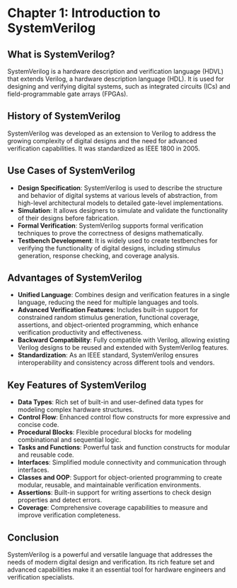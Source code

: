 # Chapter 1: Introduction to SystemVerilog

## What is SystemVerilog?
SystemVerilog is a hardware description and verification language (HDVL) that extends Verilog, a hardware description language (HDL). It is used for designing and verifying digital systems, such as integrated circuits (ICs) and field-programmable gate arrays (FPGAs).

## History of SystemVerilog
SystemVerilog was developed as an extension to Verilog to address the growing complexity of digital designs and the need for advanced verification capabilities. It was standardized as IEEE 1800 in 2005.

## Use Cases of SystemVerilog
- **Design Specification**: SystemVerilog is used to describe the structure and behavior of digital systems at various levels of abstraction, from high-level architectural models to detailed gate-level implementations.
- **Simulation**: It allows designers to simulate and validate the functionality of their designs before fabrication.
- **Formal Verification**: SystemVerilog supports formal verification techniques to prove the correctness of designs mathematically.
- **Testbench Development**: It is widely used to create testbenches for verifying the functionality of digital designs, including stimulus generation, response checking, and coverage analysis.

## Advantages of SystemVerilog
- **Unified Language**: Combines design and verification features in a single language, reducing the need for multiple languages and tools.
- **Advanced Verification Features**: Includes built-in support for constrained random stimulus generation, functional coverage, assertions, and object-oriented programming, which enhance verification productivity and effectiveness.
- **Backward Compatibility**: Fully compatible with Verilog, allowing existing Verilog designs to be reused and extended with SystemVerilog features.
- **Standardization**: As an IEEE standard, SystemVerilog ensures interoperability and consistency across different tools and vendors.

## Key Features of SystemVerilog
- **Data Types**: Rich set of built-in and user-defined data types for modeling complex hardware structures.
- **Control Flow**: Enhanced control flow constructs for more expressive and concise code.
- **Procedural Blocks**: Flexible procedural blocks for modeling combinational and sequential logic.
- **Tasks and Functions**: Powerful task and function constructs for modular and reusable code.
- **Interfaces**: Simplified module connectivity and communication through interfaces.
- **Classes and OOP**: Support for object-oriented programming to create modular, reusable, and maintainable verification environments.
- **Assertions**: Built-in support for writing assertions to check design properties and detect errors.
- **Coverage**: Comprehensive coverage capabilities to measure and improve verification completeness.

## Conclusion
SystemVerilog is a powerful and versatile language that addresses the needs of modern digital design and verification. Its rich feature set and advanced capabilities make it an essential tool for hardware engineers and verification specialists.
